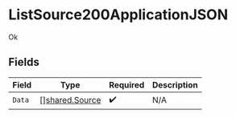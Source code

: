 # ListSource200ApplicationJSON

Ok


## Fields

| Field                                            | Type                                             | Required                                         | Description                                      |
| ------------------------------------------------ | ------------------------------------------------ | ------------------------------------------------ | ------------------------------------------------ |
| `Data`                                           | [][shared.Source](../../models/shared/source.md) | :heavy_check_mark:                               | N/A                                              |
